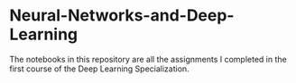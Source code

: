 # Neural-Networks-and-Deep-Learning
The notebooks in this repository are all the assignments I completed in the first course of the Deep Learning Specialization.
